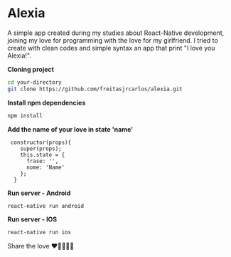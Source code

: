 # Alexia

A simple app created during my studies about React-Native development, joining my love for programming with the love for my girlfriend. I tried to create with clean codes and simple syntax an app that print "I love you Alexia!".

**Cloning project**
```sh
cd your-directory
git clone https://github.com/freitasjrcarlos/alexia.git
```

**Install npm dependencies**
```sh
npm install
```

**Add the name of your love in state 'name'**
```
 constructor(props){
    super(props);
    this.state = {
      frase: '',
      nome: 'Name'
    };
  }  
```

**Run server - Android**
```sh
react-native run android
```

**Run server - IOS**
```sh
react-native run ios
```

Share the love  ❤️💙💜💛💚